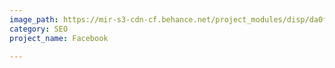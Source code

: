 ```yaml
---
image_path: https://mir-s3-cdn-cf.behance.net/project_modules/disp/da0f4713951121.5627adf6bb706.jpg
category: SEO
project_name: Facebook

---
```

